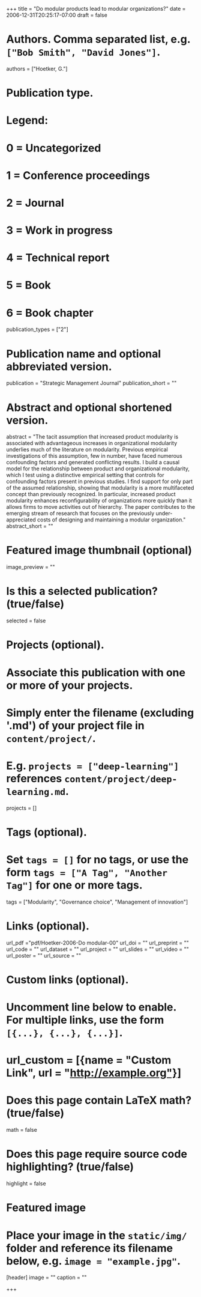 +++
title = "Do modular products lead to modular organizations?"
date = 2006-12-31T20:25:17-07:00
draft = false

# Authors. Comma separated list, e.g. `["Bob Smith", "David Jones"]`.
authors = ["Hoetker, G."]

# Publication type.
# Legend:
# 0 = Uncategorized
# 1 = Conference proceedings
# 2 = Journal
# 3 = Work in progress
# 4 = Technical report
# 5 = Book
# 6 = Book chapter
publication_types = ["2"]

# Publication name and optional abbreviated version.
publication = "Strategic Management Journal"
publication_short = ""

# Abstract and optional shortened version.
abstract = "The tacit assumption that increased product modularity is associated with advantageous increases in organizational modularity underlies much of the literature on modularity. Previous empirical investigations of this assumption, few in number, have faced numerous confounding factors and generated conflicting results. I build a causal model for the relationship between product and organizational modularity, which I test using a distinctive empirical setting that controls for confounding factors present in previous studies. I find support for only part of the assumed relationship, showing that modularity is a more multifaceted concept than previously recognized. In particular, increased product modularity enhances reconfigurability of organizations more quickly than it allows firms to move activities out of hierarchy. The paper contributes to the emerging stream of research that focuses on the previously under-appreciated costs of designing and maintaining a modular organization."
abstract_short = ""

# Featured image thumbnail (optional)
image_preview = ""

# Is this a selected publication? (true/false)
selected = false

# Projects (optional).
#   Associate this publication with one or more of your projects.
#   Simply enter the filename (excluding '.md') of your project file in `content/project/`.
#   E.g. `projects = ["deep-learning"]` references `content/project/deep-learning.md`.
projects = []

# Tags (optional).
#   Set `tags = []` for no tags, or use the form `tags = ["A Tag", "Another Tag"]` for one or more tags.
tags = ["Modularity", "Governance choice", "Management of innovation"]

# Links (optional).
url_pdf ="pdf/Hoetker-2006-Do modular-00"
url_doi = ""
url_preprint = ""
url_code = ""
url_dataset = ""
url_project = ""
url_slides = ""
url_video = ""
url_poster = ""
url_source = ""

# Custom links (optional).
#   Uncomment line below to enable. For multiple links, use the form `[{...}, {...}, {...}]`.
# url_custom = [{name = "Custom Link", url = "http://example.org"}]

# Does this page contain LaTeX math? (true/false)
math = false

# Does this page require source code highlighting? (true/false)
highlight = false

# Featured image
# Place your image in the `static/img/` folder and reference its filename below, e.g. `image = "example.jpg"`.
[header]
image = ""
caption = ""

+++

